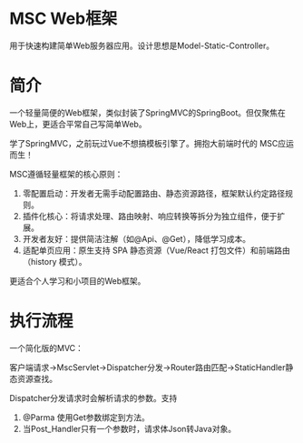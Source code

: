 # MSC Web框架
用于快速构建简单Web服务器应用。设计思想是Model-Static-Controller。
# 简介
一个轻量简便的Web框架，类似封装了SpringMVC的SpringBoot。但仅聚焦在Web上，更适合平常自己写简单Web。

学了SpringMVC，之前玩过Vue不想搞模板引擎了。拥抱大前端时代的 MSC应运而生！

MSC遵循轻量框架的核心原则：

1. 零配置启动：开发者无需手动配置路由、静态资源路径，框架默认约定路径规则。
2. 插件化核心：将请求处理、路由映射、响应转换等拆分为独立组件，便于扩展。
3. 开发者友好：提供简洁注解（如@Api、@Get），降低学习成本。
4. 适配单页应用：原生支持 SPA 静态资源（Vue/React 打包文件）和前端路由（history 模式）。

更适合个人学习和小项目的Web框架。

# 执行流程
一个简化版的MVC：

客户端请求->MscServlet->Dispatcher分发->Router路由匹配->StaticHandler静态资源查找。

Dispatcher分发请求时会解析请求的参数。支持
1. @Parma 使用Get参数绑定到方法。
2. 当Post_Handler只有一个参数时，请求体Json转Java对象。